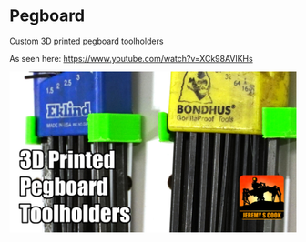 # Pegboard
Custom 3D printed pegboard toolholders

As seen here: https://www.youtube.com/watch?v=XCk98AVlKHs

![image](allen.jpg)
